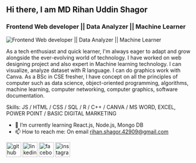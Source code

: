 ## Hi there, I am MD Rihan Uddin Shagor
### Frontend Web developer || Data Analyzer || Machine Learner

![Frontend Web developer || Data Analyzer || Machine Learner](https://media.licdn.com/dms/image/D4D16AQGcbMD6hfwi1Q/profile-displaybackgroundimage-shrink_350_1400/0/1714907427556?e=1726099200&v=beta&t=nelwCNczh6yJsWS_dNzV-FDxSVmG2LK7NeHI3m0KSIc)

As a tech enthusiast and quick learner, I'm always eager to adapt and grow alongside the ever-evolving world of technology. I have worked on web designing project and also expert in Machine learning technology. I can visualize, analyze dataset with R language. I can do graphics work with Canva. As a BSc in CSE fresher, I have concept on all the principles of computer such as data science, object-oriented programming, algorithms, machine learning, computer networking, computer graphics, software documentation.

Skills: JS / HTML / CSS / SQL / R / C++ / CANVA / MS WORD, EXCEL, POWER POINT / BASIC DIGITAL MARKETING

- 🌱 I’m currently learning React.js, Node.js, Mongo DB 
- 📫 How to reach me: On email rihan.shagor.42909@gmail.com

[<img src='https://cdn.jsdelivr.net/npm/simple-icons@3.0.1/icons/github.svg' alt='github' height='40'>](https://github.com/rihanshagor)  [<img src='https://cdn.jsdelivr.net/npm/simple-icons@3.0.1/icons/linkedin.svg' alt='linkedin' height='40'>](https://www.linkedin.com/in/rihanshagor/)  [<img src='https://cdn.jsdelivr.net/npm/simple-icons@3.0.1/icons/facebook.svg' alt='facebook' height='40'>](https://www.facebook.com/RihanShagor)  [<img src='https://cdn.jsdelivr.net/npm/simple-icons@3.0.1/icons/instagram.svg' alt='instagram' height='40'>](https://www.instagram.com/rihan_shagor/)
